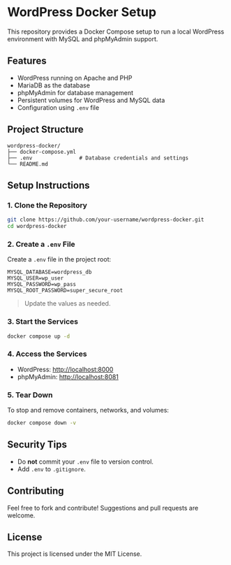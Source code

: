 # WordPress Docker Setup
This repository provides a Docker Compose setup to run a local WordPress environment with MySQL and phpMyAdmin support.

## Features
- WordPress running on Apache and PHP
- MariaDB as the database
- phpMyAdmin for database management
- Persistent volumes for WordPress and MySQL data
- Configuration using `.env` file

## Project Structure
```
wordpress-docker/
├── docker-compose.yml
├── .env               # Database credentials and settings
└── README.md
```

## Setup Instructions
### 1. Clone the Repository
```bash
git clone https://github.com/your-username/wordpress-docker.git
cd wordpress-docker
```

### 2. Create a `.env` File
Create a `.env` file in the project root:
```env
MYSQL_DATABASE=wordpress_db
MYSQL_USER=wp_user
MYSQL_PASSWORD=wp_pass
MYSQL_ROOT_PASSWORD=super_secure_root
```
> Update the values as needed.

### 3. Start the Services
```bash
docker compose up -d
```

### 4. Access the Services
- WordPress: [http://localhost:8000](http://localhost:8000)
- phpMyAdmin: [http://localhost:8081](http://localhost:8081)

### 5. Tear Down
To stop and remove containers, networks, and volumes:
```bash
docker compose down -v
```

## Security Tips
- Do **not** commit your `.env` file to version control.
- Add `.env` to `.gitignore`.

## Contributing
Feel free to fork and contribute! Suggestions and pull requests are welcome.

## License
This project is licensed under the MIT License.